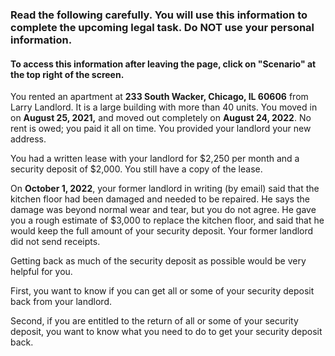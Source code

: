 ### Read the following carefully. You will use this information to complete the upcoming legal task. Do NOT use your personal information.

#### To access this information after leaving the page, click on "Scenario" at the top right of the screen.

You rented an apartment at **233 South Wacker, Chicago, IL 60606** from Larry Landlord. It is a large building with more than 40 units. You moved in on **August 25, 2021,** and moved out completely on **August 24, 2022**. No rent is owed; you paid it all on time. You provided your landlord your new address.

You had a written lease with your landlord for $2,250 per month and a security deposit of $2,000. You still have a copy of the lease.

On **October 1, 2022**, your former landlord in writing (by email) said that the kitchen floor had been damaged and needed to be repaired. He says the damage was beyond normal wear and tear, but you do not agree. He gave you a rough estimate of $3,000 to replace the kitchen floor, and said that he would keep the full amount of your security deposit. Your former landlord did not send receipts.

Getting back as much of the security deposit as possible would be very helpful for you.

First, you want to know if you can get all or some of your security deposit back from your landlord.

Second, if you are entitled to the return of all or some of your security deposit, you want to know what you need to do to get your security deposit back.
